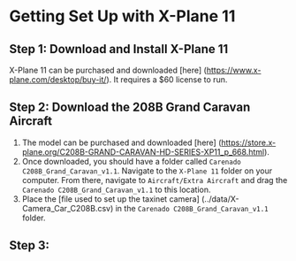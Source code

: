 # Getting Set Up with X-Plane 11

## Step 1: Download and Install X-Plane 11
X-Plane 11 can be purchased and downloaded [here] (https://www.x-plane.com/desktop/buy-it/). It requires a $60 license to run.

## Step 2: Download the 208B Grand Caravan Aircraft
1. The model can be purchased and downloaded [here] (https://store.x-plane.org/C208B-GRAND-CARAVAN-HD-SERIES-XP11_p_668.html). 
2. Once downloaded, you should have a folder called `Carenado C208B_Grand_Caravan_v1.1`. Navigate to the `X-Plane 11` folder on your computer. From there, navigate to `Aircraft/Extra Aircraft` and drag the `Carenado C208B_Grand_Caravan_v1.1` to this location.
3. Place the [file used to set up the taxinet camera] (../data/X-Camera_Car_C208B.csv) in the `Carenado C208B_Grand_Caravan_v1.1` folder.

## Step 3: